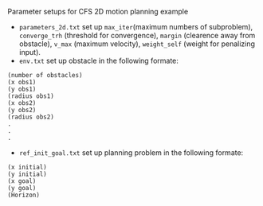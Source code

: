 Parameter setups for CFS 2D motion planning example

- `parameters_2d.txt` set up `max_iter`(maximum numbers of subproblem), `converge_trh` (threshold for convergence), `margin` (clearence away from obstacle), `v_max` (maximum velocity), `weight_self` (weight for penalizing input).
- `env.txt` set up obstacle in the following formate:
```
(number of obstacles)
(x obs1)
(y obs1)
(radius obs1)
(x obs2)
(y obs2)
(radius obs2)
.
.
.
```
- `ref_init_goal.txt` set up planning problem in the following formate:
```
(x initial) 
(y initial)
(x goal)
(y goal)
(Horizon)
```
